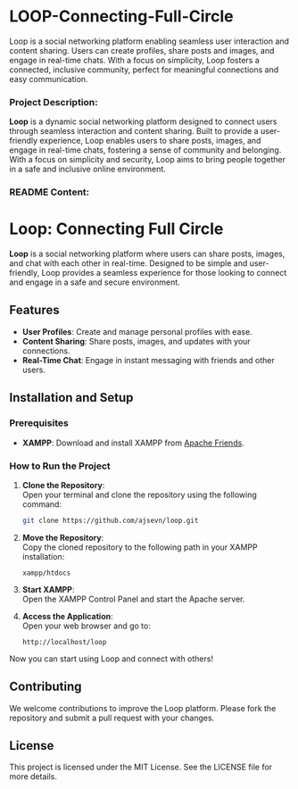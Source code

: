 # LOOP-Connecting-Full-Circle
Loop is a social networking platform enabling seamless user interaction and content sharing. Users can create profiles, share posts and images, and engage in real-time chats. With a focus on simplicity, Loop fosters a connected, inclusive community, perfect for meaningful connections and easy communication.

### Project Description:

**Loop** is a dynamic social networking platform designed to connect users through seamless interaction and content sharing. Built to provide a user-friendly experience, Loop enables users to share posts, images, and engage in real-time chats, fostering a sense of community and belonging. With a focus on simplicity and security, Loop aims to bring people together in a safe and inclusive online environment.

### README Content:

# Loop: Connecting Full Circle

**Loop** is a social networking platform where users can share posts, images, and chat with each other in real-time. Designed to be simple and user-friendly, Loop provides a seamless experience for those looking to connect and engage in a safe and secure environment.

## Features
- **User Profiles**: Create and manage personal profiles with ease.
- **Content Sharing**: Share posts, images, and updates with your connections.
- **Real-Time Chat**: Engage in instant messaging with friends and other users.

## Installation and Setup

### Prerequisites
- **XAMPP**: Download and install XAMPP from [Apache Friends](https://www.apachefriends.org/index.html).

### How to Run the Project

1. **Clone the Repository**:  
   Open your terminal and clone the repository using the following command:
   ```bash
   git clone https://github.com/ajsevn/loop.git
   ```

2. **Move the Repository**:  
   Copy the cloned repository to the following path in your XAMPP installation:
   ```
   xampp/htdocs
   ```

3. **Start XAMPP**:  
   Open the XAMPP Control Panel and start the Apache server.

4. **Access the Application**:  
   Open your web browser and go to:
   ```
   http://localhost/loop
   ```

Now you can start using Loop and connect with others!

## Contributing
We welcome contributions to improve the Loop platform. Please fork the repository and submit a pull request with your changes.

## License
This project is licensed under the MIT License. See the LICENSE file for more details.
